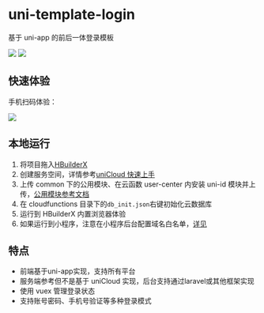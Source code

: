 # uni-template-login

基于 uni-app 的前后一体登录模板

![](https://img-cdn-qiniu.dcloud.net.cn/7E6B79E2-B469-4CF3-8F4D-7502E72C4CB8.png?imageView2/0/w/375)
![](https://img-cdn-qiniu.dcloud.net.cn/659AE293-95F8-46E1-AC1F-D62FE3B080DB.png?imageView2/0/w/375)

## 快速体验

手机扫码体验：

![](https://img.cdn.aliyun.dcloud.net.cn/uni-app/uni-template-login-qr.png)

## 本地运行

1. 将项目拖入[HBuilderX](http://www.dcloud.io/hbuilderx.html)
2. 创建服务空间，详情参考[uniCloud 快速上手](https://uniapp.dcloud.net.cn/uniCloud/quickstart)
3. 上传 common 下的公用模块、在云函数 user-center 内安装 uni-id 模块并上传，[公用模块参考文档](https://uniapp.dcloud.io/uniCloud/cf-common)
4. 在 cloudfunctions 目录下的`db_init.json`右键初始化云数据库
5. 运行到 HBuilderX 内置浏览器体验
6. 如果运行到小程序，注意在小程序后台配置域名白名单，[详见](https://uniapp.dcloud.net.cn/uniCloud/quickstart?id=%e5%b0%8f%e7%a8%8b%e5%ba%8f%e4%b8%ad%e4%bd%bf%e7%94%a8unicloud%e7%9a%84%e7%99%bd%e5%90%8d%e5%8d%95%e9%85%8d%e7%bd%ae)

## 特点

- 前端基于uni-app实现，支持所有平台
- 服务端参考但不是基于 uniCloud 实现，后台支持通过laravel或其他框架实现
- 使用 vuex 管理登录状态
- 支持账号密码、手机号验证等多种登录模式
